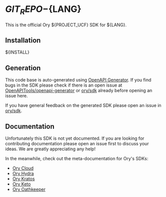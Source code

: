 # ${GIT_REPO}-${LANG}

This is the official Ory ${PROJECT_UCF} SDK for ${LANG}.

## Installation

${INSTALL}

## Generation

This code base is auto-generated using
[OpenAPI Generator](https://openapi-generator.tech). If you find bugs in the SDK
please check if there is an open issue at
[OpenAPITools/openapi-generator](https://github.com/OpenAPITools/openapi-generator)
or [ory/sdk](http://github.com/ory/sdk) already before opening an issue here.

If you have general feedback on the generated SDK please open an issue in
[ory/sdk](http://github.com/ory/sdk).

## Documentation

Unfortunately this SDK is not yet documented. If you are looking for
contributing documentation please open an issue first to discuss your ideas. We
are greatly appreciating any help!

In the meanwhile, check out the meta-documentation for Ory's SDKs:

- [Ory Cloud](https://www.ory.sh/docs/start-building/other-languages)
- [Ory Hydra](https://www.ory.sh/hydra/docs/sdk)
- [Ory Kratos](https://www.ory.sh/kratos/docs/sdk)
- [Ory Keto](https://www.ory.sh/keto/docs/sdk)
- [Ory Oathkeeper](https://www.ory.sh/oathkeeper/docs/sdk)
